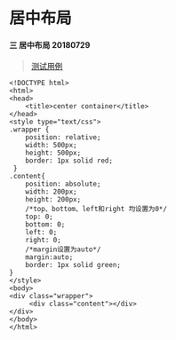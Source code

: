 # 居中布局

#### 三 居中布局 20180729
> [测试用例](https://github.com/wanwusangzhi1992/WebStudy/blob/master/dayTest/commonTest/center.html)

```
<!DOCTYPE html>
<html>
<head>
    <title>center container</title>
</head>
<style type="text/css">
.wrapper {
    position: relative;
    width: 500px;
    height: 500px;
    border: 1px solid red; 
 }
.content{
    position: absolute;
    width: 200px;
    height: 200px;
    /*top、bottom、left和right 均设置为0*/
    top: 0;
    bottom: 0;
    left: 0;
    right: 0;
    /*margin设置为auto*/
    margin:auto;
    border: 1px solid green;    
} 
</style>
<body>
<div class="wrapper">
     <div class="content"></div>
</div>
</body>
</html>
```